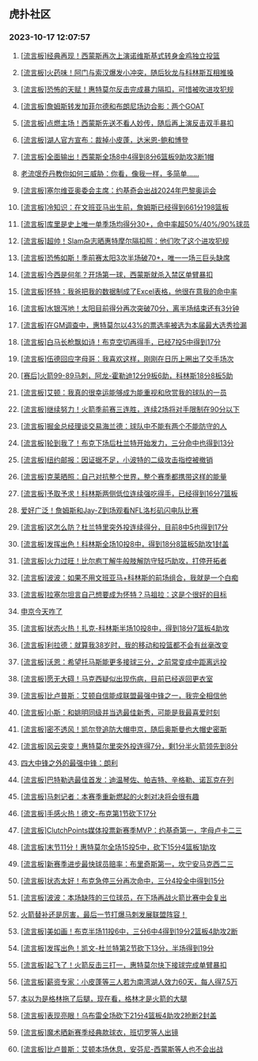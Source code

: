## 虎扑社区 
### 2023-10-17 12:07:57

1. [[流言板]经典再现！西蒙斯再次上演诺维斯基式转身金鸡独立投篮](https://bbs.hupu.com/62511058.html)

2. [[流言板]火药味！阿门与索汉爆发小冲突，随后狄龙与科林斯互相推搡](https://bbs.hupu.com/62510939.html)

3. [[流言板]恐怖的天赋！惠特莫尔反击完成暴力隔扣，可惜被吹进攻犯规](https://bbs.hupu.com/62510721.html)

4. [[流言板]詹姆斯转发加菲尔德和布朗尼场边合影：两个GOAT](https://bbs.hupu.com/62510489.html)

5. [[流言板]点燃主场！西蒙斯先送不看人妙传，随后再上演反击双手暴扣](https://bbs.hupu.com/62511515.html)

6. [[流言板]湖人官方宣布：裁掉小皮蓬，达米恩-鲍和博登](https://bbs.hupu.com/62510085.html)

7. [[流言板]全面输出！西蒙斯全场8中4得到8分6篮板9助攻3断1帽](https://bbs.hupu.com/62511838.html)

8. [老流氓乔丹教你如何三威胁：你看，像我一样，多简单……](https://bbs.hupu.com/62510251.html)

9. [[流言板]塞尔维亚奥委会主席：约基奇会出战2024年巴黎奥运会](https://bbs.hupu.com/62509970.html)

10. [[流言板]冷知识：在文班亚马出生前，詹姆斯已经得到661分198篮板](https://bbs.hupu.com/62510248.html)

11. [[流言板]库里是史上唯一单季场均得分30+，命中率超50%/40%/90%球员](https://bbs.hupu.com/62512746.html)

12. [[流言板]超帅！Slam杂志晒惠特摩尔隔扣照：他们吹了这个进攻犯规](https://bbs.hupu.com/62512280.html)

13. [[流言板]恐怖如斯！季前赛太阳3次半场破70+，唯一一场三巨头缺席](https://bbs.hupu.com/62513205.html)

14. [[流言板]今西是何年？开场第一球，西蒙斯就杀入禁区单臂暴扣](https://bbs.hupu.com/62510322.html)

15. [[流言板]怀特：我爸把我的数据制成了Excel表格，他很在意我的命中率](https://bbs.hupu.com/62512862.html)

16. [[流言板]水银泻地！太阳目前得分再次突破70分，离半场结束还有3分钟](https://bbs.hupu.com/62512941.html)

17. [[流言板]在GM调查中，惠特莫尔以43%的票选率被选为本届最大选秀捡漏](https://bbs.hupu.com/62512847.html)

18. [[流言板]白马长枪飘如诗！布克空切再得手，已经7投5中得到17分](https://bbs.hupu.com/62512382.html)

19. [[流言板]伍德回应字母哥：我喜欢这样，刚刚在日历上圈出了交手场次](https://bbs.hupu.com/62510811.html)

20. [[赛后]火箭99-89马刺，阿龙-霍勒迪12分9板6助，科林斯18分8板5助](https://bbs.hupu.com/62512223.html)

21. [[流言板]艾顿：我真的很幸运能够成为能重视和欣赏我的球队的一员](https://bbs.hupu.com/62509875.html)

22. [[流言板]继续努力！火箭季前赛三连胜，连续2场将对手限制在90分以下](https://bbs.hupu.com/62512438.html)

23. [[流言板]掘金总经理谈交易海兰德：球队中不能有两个不能防守的人](https://bbs.hupu.com/62511305.html)

24. [[流言板]轮到我了！布克下场后杜兰特开始发力，三分命中也得到13分](https://bbs.hupu.com/62512684.html)

25. [[流言板]纽约邮报：因证据不足，小波特的二级攻击指控被撤销](https://bbs.hupu.com/62511732.html)

26. [[流言板]克莱晒照：自己对抗整个世界，整个赛季都携带这样的能量](https://bbs.hupu.com/62511998.html)

27. [[流言板]予取予求！科林斯两侧低位连续强吃得手，已经得到16分7篮板](https://bbs.hupu.com/62511048.html)

28. [爱好广泛！詹姆斯和Jay-Z到场观看NFL洛杉矶闪电队比赛](https://bbs.hupu.com/62511461.html)

29. [[流言板]这怎么防？杜兰特里突外投连续得分，目前8中5也得到17分](https://bbs.hupu.com/62512852.html)

30. [[流言板]发挥出色！科林斯全场10投8中，得到18分8篮板5助攻1封盖](https://bbs.hupu.com/62512271.html)

31. [[流言板]火力过旺！比尔庖丁解牛般肢解防守轻巧助攻，打停开拓者](https://bbs.hupu.com/62512773.html)

32. [[流言板]波波：如果不用文班亚马+科林斯的前场组合，我就是一个白痴](https://bbs.hupu.com/62512798.html)

33. [[流言板]拉塞尔坦言自己想要成为怀特？马祖拉：这是个很好的目标](https://bbs.hupu.com/62510528.html)

34. [申京今天咋了](https://bbs.hupu.com/62511023.html)

35. [[流言板]状态火热！扎克-科林斯半场10投8中，得到18分7篮板4助攻](https://bbs.hupu.com/62511226.html)

36. [[流言板]利拉德：就算我38岁时，我的移动和投篮都不会有丝毫改变](https://bbs.hupu.com/62509176.html)

37. [[流言板]沃恩：希望托马斯能更多接球三分，之前常变成中距离远投](https://bbs.hupu.com/62512757.html)

38. [[流言板]愿无大碍！马克西疑似出现伤病，目前已经返回更衣室](https://bbs.hupu.com/62510701.html)

39. [[流言板]比卢普斯：艾顿自信能成联盟最强中锋之一，我完全相信他](https://bbs.hupu.com/62511009.html)

40. [[流言板]小斯：和姚明同级并当选最佳新秀，可能是我最喜爱时刻](https://bbs.hupu.com/62510958.html)

41. [[流言板]密不透风！凯尔登追防大帽申京，随后奥斯曼也大帽史密斯](https://bbs.hupu.com/62510979.html)

42. [[流言板]风云突变！惠特莫尔里突外投连得7分，剩1分半火箭领先到8分](https://bbs.hupu.com/62512213.html)

43. [四大中锋之外的最强中锋：朗利](https://bbs.hupu.com/62511956.html)

44. [[流言板]巴特勒选最佳首发：迪温琴佐、帕吉特、辛格勒、诺瓦克在列](https://bbs.hupu.com/62510808.html)

45. [[流言板]马刺记者：本赛季重新燃起的火刺对决将会很有趣](https://bbs.hupu.com/62512949.html)

46. [[流言板]手感火热！德文-布克第1节砍下17分](https://bbs.hupu.com/62512565.html)

47. [[流言板]ClutchPoints媒体投票新赛季MVP：约基奇第一，字母卢卡二三](https://bbs.hupu.com/62511574.html)

48. [[流言板]末节11分！惠特莫尔全场15投5中，砍下15分4篮板1助攻](https://bbs.hupu.com/62512305.html)

49. [[流言板]新赛季进步最快球员赔率：布里奇斯第一，坎宁安马克西二三](https://bbs.hupu.com/62512097.html)

50. [[流言板]状态太好！布克急停三分再次命中，三分4投全中得到15分](https://bbs.hupu.com/62512324.html)

51. [[流言板]波波：本场缺阵的三位球员，在下场再战火箭比赛中会复出](https://bbs.hupu.com/62512562.html)

52. [火箭替补还是厉害，最后一节打爆马刺发展联盟阵容！](https://bbs.hupu.com/62512373.html)

53. [[流言板]美如画！布克半场11投6中，三分6中4得到19分2篮板4助攻2断](https://bbs.hupu.com/62513099.html)

54. [[流言板]发挥出色！凯文-杜兰特第2节砍下13分，半场得到19分](https://bbs.hupu.com/62513120.html)

55. [[流言板]起飞了！火箭反击三打一，惠特莫尔快下接球完成单臂暴扣](https://bbs.hupu.com/62511822.html)

56. [[流言板]薪资专家：小皮蓬等三人若为南湾湖人效力60天，每人得7.5万](https://bbs.hupu.com/62510225.html)

57. [本以为是格林拖了后腿，现在看，格林才是火箭的大腿](https://bbs.hupu.com/62511511.html)

58. [[流言板]表现亮眼！乌布雷全场砍下21分4篮板4助攻2抢断2封盖](https://bbs.hupu.com/62511823.html)

59. [[流言板]魔术晒新赛季经典款球衣，班切罗等人出镜](https://bbs.hupu.com/62511070.html)

60. [[流言板]比卢普斯：艾顿本场休息，安芬尼-西蒙斯等人也不会出战](https://bbs.hupu.com/62510949.html)

